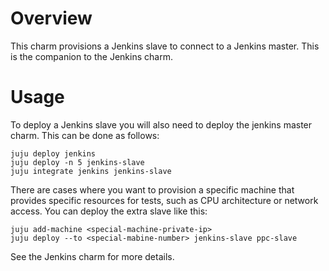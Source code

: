 # Overview

This charm provisions a Jenkins slave to connect to a Jenkins master.
This is the companion to the Jenkins charm.


# Usage

To deploy a Jenkins slave you will also need to deploy the jenkins master
charm. This can be done as follows:

    juju deploy jenkins
    juju deploy -n 5 jenkins-slave
    juju integrate jenkins jenkins-slave

There are cases where you want to provision a specific machine that
provides specific resources for tests, such as CPU architecture or
network access. You can deploy the extra slave like this:

    juju add-machine <special-machine-private-ip>
    juju deploy --to <special-mabine-number> jenkins-slave ppc-slave

See the Jenkins charm for more details.
